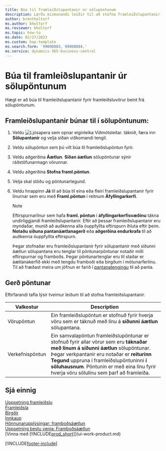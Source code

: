 ```yaml
---
title: Búa til framleiðslupantanir úr sölupöntunum
description: Lærðu mismunandi leiðir til að stofna framleiðslupantanir fyrir framleiddar vörur beint úr sölupöntunum.
author: brentholtorf
ms.author: bholtorf
ms.reviewer: bholtorf
ms.topic: how-to
ms.date: 02/27/2023
ms.custom: bap-template
ms.search.form: '99000883, 99000884,'
ms.service: dynamics-365-business-central
---
```

# Búa til framleiðslupantanir úr sölupöntunum

Hægt er að búa til framleiðslupantanir fyrir framleiðsluvörur beint frá sölupöntunum.  

## Framleiðslupantanir búnar til í sölupöntunum:  

1. Veldu ![Ljósapera sem opnar eiginleika Viðmótsleitar.](media/ui-search/search_small.png "Segðu mér hvað þú vilt gera") táknið, færa inn **Sölupantanir** og velja síðan viðkomandi tengil.  
2. Veldu sölupöntun sem þú vilt búa til framleiðslupöntun fyrir.  
3. Veldu aðgerðina **Áætlun**.  **Síðan áætlun**  sölupöntunar sýnir ráðstöfunarmagn vörunnar.  
4. Veldu aðgerðina **Stofna framl.pöntun**.  
5. Velja skal stöðu og pöntunartegund.  
6. Veldu hnappinn **Já** til að búa til eina eða fleiri framleiðslupantanir fyrir línurnar sem eru með **Framl.pöntun** í reitnum **Áfyllingarkerfi**.

    > [!NOTE]  
    > Eftirspurnarlínur sem hafa  **framl. pöntun**  í  **áfyllingarkerfisvæðinu**  tákna undirliggjandi framleiðslupantanir. Eftir að þessar framleiðslupantanir eru myndaðar, munið að auðkenna alla óuppfyllta eftirspurn íhluta eftir þeim.  **Notaðu síðuna pantanáætlanagerð**  eða  **aðgerðina endurkrafa**  til að auðkenna óuppfyllta eftirspurn.
    >
    > Þegar stofnaðar eru framleiðslupantanir fyrir sölupantanir með síðunni áætlun sölupantana eru tenglar til pöntunarpöntunar notaðir milli eftirspurnar og framboðs. Þegar pöntunartenglar eru til staðar er áætlanakerfið ekki með tengdu framboði eða birgðum í mótunarferlinu. Til að fræðast meira um jöfnun er farið í  [pantanatengingu](design-details-central-concepts-of-the-planning-system.md#order-to-order-links) til að panta.

## Gerð pöntunar  

Eftirfarandi tafla lýsir tveimur leiðum til að stofna framleiðslupantanir.

|Valkostur|Description|
|------|-----------|
|Vörupöntun|Ein framleiðslupöntun er stofnuð fyrir hverja vöru sem er táknuð með línu á  **síðunni áætlun**  sölupantana.|
|Verkefnispöntun|Ein samvalapöntun framleiðslupöntunar er stofnuð fyrir allar vörur sem eru  **táknaðar með línum á síðunni áætlun**  sölupöntunar. Þegar verkpantanir eru notaðar er  **reiturinn Tegund**  uppruna í framleiðslupöntuninni  **í söluhausnum**. Pöntunin er með eina línu fyrir hverja vöru sölulínu sem þarf að framleiða.|

## Sjá einnig  

[Uppsetning framleiðslu](production-configure-production-processes.md)  
[Framleiðsla](production-manage-manufacturing.md)  
[Birgðir](inventory-manage-inventory.md)  
[Innkaup](purchasing-manage-purchasing.md)  
[Hönnunarupplýsingar: framboðsáætlun](design-details-supply-planning.md)  
[Uppsetning bestu venja: Framboðsáætlun](setup-best-practices-supply-planning.md)  
[Vinna með [!INCLUDE[prod_short](includes/prod_short.md)]](ui-work-product.md)


[!INCLUDE[footer-include](includes/footer-banner.md)]
